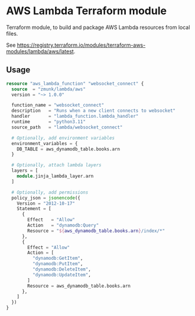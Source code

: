 # AWS Lambda Terraform module

Terraform module, to build and package AWS Lambda resources from local files.

See https://registry.terraform.io/modules/terraform-aws-modules/lambda/aws/latest.

## Usage
```terraform
resource "aws_lambda_function" "websocket_connect" {
  source  = "zmunk/lambda/aws"
  version = "~> 1.0.0"

  function_name = "websocket_connect"
  description   = "Runs when a new client connects to websocket"
  handler       = "lambda_function.lambda_handler"
  runtime       = "python3.11"
  source_path   = "lambda/websocket_connect"

  # Optionally, add environment variables
  environment_variables = {
    DB_TABLE = aws_dynamodb_table.books.arn
  }

  # Optionally, attach lambda layers
  layers = [
    module.jinja_lambda_layer.arn
  ]

  # Optionally, add permissions
  policy_json = jsonencode({
    Version = "2012-10-17"
    Statement = [
      {
        Effect   = "Allow"
        Action   = "dynamodb:Query"
        Resource = "${aws_dynamodb_table.books.arn}/index/*"
      },
      {
        Effect = "Allow"
        Action = [
          "dynamodb:GetItem",
          "dynamodb:PutItem",
          "dynamodb:DeleteItem",
          "dynamodb:UpdateItem",
        ]
        Resource = aws_dynamodb_table.books.arn
      },
    ]
  })
}
```
